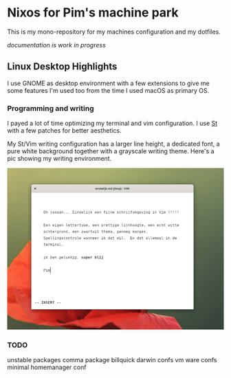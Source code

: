 # Nixos for Pim's machine park

This is my mono-repository for my machines configuration and my dotfiles.

_documentation is work in progress_

## Linux Desktop Highlights

I use GNOME as desktop environment with a few extensions to give me some
features I'm used too from the time I used macOS as primary OS.

### Programming and writing

I payed a lot of time optimizing my terminal and vim configuration. I use
[St](https://st.suckless.org) with a few patches for better aesthetics.

My St/Vim writing configuration has a larger line height, a dedicated font, a
pure white background together with a grayscale writing theme. Here's a pic
showing my writing environment.

![writing in vim](./docs/gelukkigmetvim.png)

### TODO

unstable packages
comma package
billquick
darwin confs
vm ware confs
minimal homemanager conf



